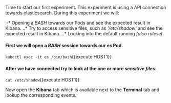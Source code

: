 Time to start our first experiment. This experiment is using a API connection towards elasticsearch. During this experiment we will:

⋅⋅* Opening a *BASH* towards our Pods and see the expected result in Kibana.
..* Try to access sensitive files, such as *'/etc/shadow'* and see the expected result in Kibana.
..* Looking into the default running *falco ruleset*.

#### First we will open a *BASH* session towards our *es* Pod. 

`kubectl exec -it es /bin/bash`{{execute HOST1}}

#### After we have connected try to look at the one or more *sensitive files*.

`cat /etc/shadow`{{execute HOST1}} 

Now open the **Kibana** tab which is available next to the **Terminal** tab and lookup the corresponding events.
